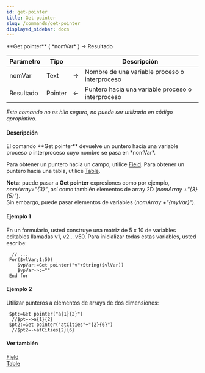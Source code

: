 ```yaml
---
id: get-pointer
title: Get pointer
slug: /commands/get-pointer
displayed_sidebar: docs
---
```


<!--REF #_command_.Get pointer.Syntax-->**Get pointer** ( *nomVar* ) -> Resultado<!-- END REF-->
<!--REF #_command_.Get pointer.Params-->
| Parámetro | Tipo |  | Descripción |
| --- | --- | --- | --- |
| nomVar | Text | &#8594;  | Nombre de una variable proceso o interproceso |
| Resultado | Pointer | &#8592; | Puntero hacia una variable proceso o interproceso |

<!-- END REF-->

*Este comando no es hilo seguro, no puede ser utilizado en código apropiativo.*


#### Descripción 

<!--REF #_command_.Get pointer.Summary-->El comando **Get pointer** devuelve un puntero hacia una variable proceso o interproceso cuyo nombre se pasa en *nomVar*.<!-- END REF-->

Para obtener un puntero hacia un campo, utilice [Field](field.md). Para obtener un puntero hacia una tabla, utilice [Table](table.md).

**Nota:** puede pasar a **Get pointer** expresiones como por ejemplo, *nomArray+"{3}"*, así como también elementos de array 2D (*nomArray* *+"{3}{5}"*).  
Sin embargo, puede pasar elementos de variables (*nomArray* *+"{myVar}"*). 

#### Ejemplo 1 

En un formulario, usted construye una matriz de 5 x 10 de variables editables llamadas v1, v2... v50\. Para inicializar todas estas variables, usted escribe:

```4d
  // ...
 For($vlVar;1;50)
    $vpVar:=Get pointer("v"+String($vlVar))
    $vpVar->:=""
 End for
```

#### Ejemplo 2 

Utilizar punteros a elementos de arrays de dos dimensiones:

```4d
 $pt:=Get pointer("a{1}{2}")
  //$pt=->a{1}{2}
 $pt2:=Get pointer("atCities"+"{2}{6}")
  //$pt2=->atCities{2}{6}
```

#### Ver también 

[Field](field.md)  
[Table](table.md)  
